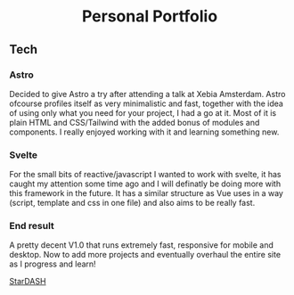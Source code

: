 <h1 align="center">Personal Portfolio</h1>

<h2>Tech</h2>

### Astro

Decided to give Astro a try after attending a talk at Xebia Amsterdam. Astro ofcourse profiles itself as very minimalistic and fast, together with the idea of using only what you need for your project, I had a go at it. Most of it is plain HTML and CSS/Tailwind with the added bonus of modules and components. I really enjoyed working with it and learning something new. 

### Svelte

For the small bits of reactive/javascript I wanted to work with svelte, it has caught my attention some time ago and I will definatly be doing more with this framework in the future. It has a similar structure as Vue uses in a way (script, template and css in one file) and also aims to be really fast.

### End result 

A pretty decent V1.0 that runs extremely fast, responsive for mobile and desktop. Now to add more projects and eventually overhaul the entire site as I progress and learn!

<a href="https://www.stardash.nl">StarDASH</a>
